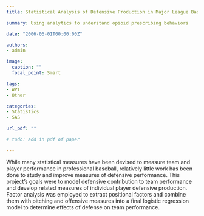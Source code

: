 ```yaml
---
title: Statistical Analysis of Defensive Production in Major League Baseball

summary: Using analytics to understand opioid prescribing behaviors

date: "2006-06-01T00:00:00Z"

authors: 
- admin

image:
  caption: ""
  focal_point: Smart

tags:
- WPI
- Other

categories: 
- Statistics
- SAS

url_pdf: ""

# todo: add in pdf of paper

---
```


While many statistical measures have been devised to measure team and player performance in professional baseball, relatively little work has been done to study and improve measures of defensive performance. This project’s goals were to model defensive contribution to team performance and develop related measures of individual player defensive production. Factor analysis was employed to extract positional factors and combine them with pitching and offensive measures into a final logistic regression model to determine effects of defense on team performance.